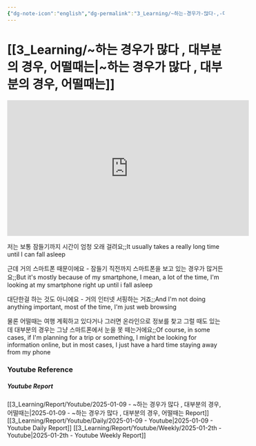 ```yaml
---
{"dg-note-icon":"english","dg-permalink":"3_Learning/~하는-경우가-많다-,-대부분의-경우,-어떨때는","created-date":"2025-01-09 8:29:17 am","date":"2025-01-09","type":"youtube","tags":["youtube","english","flashcards"],"aliases":null,"youtuber":"빨모쌤","channelName":"라이브 아카데미","link":"https://www.youtube.com/watch?v=zovMAm980As","img":"https://img.youtube.com/vi/zovMAm980As/0.jpg","dg-publish":true,"permalink":"/3_Learning/~하는-경우가-많다-,-대부분의-경우,-어떨때는/","dgPassFrontmatter":true,"noteIcon":"english"}
---
```


# [[3_Learning/~하는 경우가 많다 , 대부분의 경우, 어떨때는\|~하는 경우가 많다 , 대부분의 경우, 어떨때는]]


<div class="container-root"><span></span></div><div><div class="container-root"><iframe width="560" height="315" src="https://www.youtube.com/embed/zovMAm980As" title="YouTube video player" frameborder="0" allow="accelerometer; autoplay; clipboard-write; encrypted-media; gyroscope; picture-in-picture; web-share" allowfullscreen=""></iframe></div></div>

저는 보통 잠들기까지 시간이 엄청 오래 걸려요;;It usually takes a really long time until I can fall asleep
<!--SR:!2025-01-13,4,270-->
근데 거의 스마트폰 때문이에요 - 잠들기 직전까지 스마트폰을 보고 있는 경우가 많거든요;;But it's mostly because of my smartphone, I mean, a lot of the time, I'm looking at my smartphone right up until i fall asleep
<!--SR:!2025-01-13,4,270-->
대단한걸 하는 것도 아니에요 - 거의 인터넷 서핑하는 거죠;;And I'm not doing anything important, most of the time, I'm just web browsing
<!--SR:!2025-01-13,4,270-->
물론 어떨때는 여행 계획하고 있다거나 그러면 온라인으로 정보를 찾고 그럴 때도 있는데 대부분의 경우는 그냥 스마트폰에서 눈을 못 떼는거에요;;Of course, in some cases, if I'm planning for a trip or something, I might be looking for information online, but in most cases, I just have a hard time staying away from my phone
<!--SR:!2025-01-13,4,270-->













### Youtube Reference
##### Youtube Report
[[3_Learning/Report/Youtube/2025-01-09 - ~하는 경우가 많다 , 대부분의 경우, 어떨때는\|2025-01-09 - ~하는 경우가 많다 , 대부분의 경우, 어떨때는 Report]]
[[3_Learning/Report/Youtube/Daily/2025-01-09 - Youtube\|2025-01-09 - Youtube Daily Report]]
[[3_Learning/Report/Youtube/Weekly/2025-01-2th - Youtube\|2025-01-2th - Youtube Weekly Report]]




